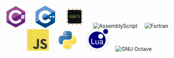 <div align="center">
  <p align="center">
    <img src="https://raw.githubusercontent.com/devicons/devicon/master/icons/csharp/csharp-original.svg" alt="C#" width="60" height="60" />
    &nbsp;&nbsp;&nbsp;
    <img src="https://raw.githubusercontent.com/devicons/devicon/master/icons/cplusplus/cplusplus-original.svg" alt="C++" width="60" height="60" />
    &nbsp;&nbsp;&nbsp;
    <img src="https://raw.githubusercontent.com/github/explore/e495457f5ff28c343f9e422f8e3cf80fd3e80890/topics/assembly/assembly.png" alt="Assembly" width="60" height="60" />
    &nbsp;&nbsp;&nbsp;
    <img src="https://assemblyscript.org/logo.svg" alt="AssemblyScript" width="60" height="60" />
    &nbsp;&nbsp;&nbsp;
    <img src="https://upload.wikimedia.org/wikipedia/commons/b/b8/Fortran_logo.svg" alt="Fortran" width="60" height="60" />
    &nbsp;&nbsp;&nbsp;
    <img src="https://raw.githubusercontent.com/devicons/devicon/master/icons/javascript/javascript-original.svg" alt="JavaScript" width="60" height="60" />
    &nbsp;&nbsp;&nbsp;
    <img src="https://raw.githubusercontent.com/devicons/devicon/master/icons/python/python-original.svg" alt="Python" width="60" height="60" />
    &nbsp;&nbsp;&nbsp;
    <img src="https://raw.githubusercontent.com/devicons/devicon/master/icons/lua/lua-original.svg" alt="Lua" width="60" height="60" />
    &nbsp;&nbsp;&nbsp;
    <img src="https://upload.wikimedia.org/wikipedia/commons/6/6a/Gnu-octave-logo.svg" alt="GNU Octave" width="60" height="60" />
  </p>
</div>
